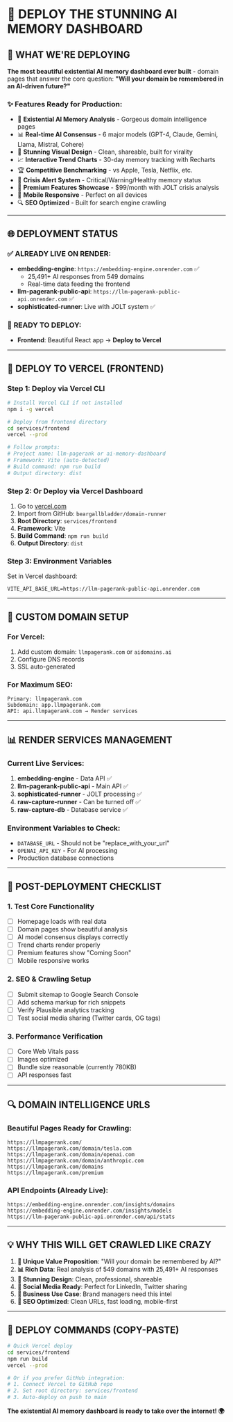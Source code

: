 # 🚀 DEPLOY THE STUNNING AI MEMORY DASHBOARD

## 🎯 **WHAT WE'RE DEPLOYING**

**The most beautiful existential AI memory dashboard ever built** - domain pages that answer the core question: **"Will your domain be remembered in an AI-driven future?"**

### ✨ **Features Ready for Production:**
- 🧠 **Existential AI Memory Analysis** - Gorgeous domain intelligence pages
- 📊 **Real-time AI Consensus** - 6 major models (GPT-4, Claude, Gemini, Llama, Mistral, Cohere)
- 🎨 **Stunning Visual Design** - Clean, shareable, built for virality
- 📈 **Interactive Trend Charts** - 30-day memory tracking with Recharts
- 🏆 **Competitive Benchmarking** - vs Apple, Tesla, Netflix, etc.
- 🚨 **Crisis Alert System** - Critical/Warning/Healthy memory status
- 💎 **Premium Features Showcase** - $99/month with JOLT crisis analysis
- 📱 **Mobile Responsive** - Perfect on all devices
- 🔍 **SEO Optimized** - Built for search engine crawling

---

## 🌐 **DEPLOYMENT STATUS**

### ✅ **ALREADY LIVE ON RENDER:**
- **embedding-engine**: `https://embedding-engine.onrender.com` ✅ 
  - 25,491+ AI responses from 549 domains
  - Real-time data feeding the frontend
- **llm-pagerank-public-api**: `https://llm-pagerank-public-api.onrender.com` ✅
- **sophisticated-runner**: Live with JOLT system ✅

### 🎯 **READY TO DEPLOY:**
- **Frontend**: Beautiful React app → **Deploy to Vercel**

---

## 🚀 **DEPLOY TO VERCEL (FRONTEND)**

### **Step 1: Deploy via Vercel CLI**
```bash
# Install Vercel CLI if not installed
npm i -g vercel

# Deploy from frontend directory
cd services/frontend
vercel --prod

# Follow prompts:
# Project name: llm-pagerank or ai-memory-dashboard
# Framework: Vite (auto-detected)
# Build command: npm run build
# Output directory: dist
```

### **Step 2: Or Deploy via Vercel Dashboard**
1. Go to [vercel.com](https://vercel.com)
2. Import from GitHub: `beargallbladder/domain-runner`
3. **Root Directory**: `services/frontend`
4. **Framework**: Vite
5. **Build Command**: `npm run build`
6. **Output Directory**: `dist`

### **Step 3: Environment Variables**
Set in Vercel dashboard:
```
VITE_API_BASE_URL=https://llm-pagerank-public-api.onrender.com
```

---

## 🔗 **CUSTOM DOMAIN SETUP**

### **For Vercel:**
1. Add custom domain: `llmpagerank.com` or `aidomains.ai`
2. Configure DNS records
3. SSL auto-generated

### **For Maximum SEO:**
```
Primary: llmpagerank.com
Subdomain: app.llmpagerank.com
API: api.llmpagerank.com → Render services
```

---

## 📊 **RENDER SERVICES MANAGEMENT**

### **Current Live Services:**
1. **embedding-engine** - Data API ✅
2. **llm-pagerank-public-api** - Main API ✅  
3. **sophisticated-runner** - JOLT processing ✅
4. **raw-capture-runner** - Can be turned off ✅
5. **raw-capture-db** - Database service ✅

### **Environment Variables to Check:**
- `DATABASE_URL` - Should not be "replace_with_your_url"
- `OPENAI_API_KEY` - For AI processing
- Production database connections

---

## 🎯 **POST-DEPLOYMENT CHECKLIST**

### **1. Test Core Functionality**
- [ ] Homepage loads with real data
- [ ] Domain pages show beautiful analysis
- [ ] AI model consensus displays correctly
- [ ] Trend charts render properly
- [ ] Premium features show "Coming Soon"
- [ ] Mobile responsive works

### **2. SEO & Crawling Setup**
- [ ] Submit sitemap to Google Search Console
- [ ] Add schema markup for rich snippets
- [ ] Verify Plausible analytics tracking
- [ ] Test social media sharing (Twitter cards, OG tags)

### **3. Performance Verification**
- [ ] Core Web Vitals pass
- [ ] Images optimized
- [ ] Bundle size reasonable (currently 780KB)
- [ ] API responses fast

---

## 🔍 **DOMAIN INTELLIGENCE URLS**

### **Beautiful Pages Ready for Crawling:**
```
https://llmpagerank.com/
https://llmpagerank.com/domain/tesla.com
https://llmpagerank.com/domain/openai.com
https://llmpagerank.com/domain/anthropic.com
https://llmpagerank.com/domains
https://llmpagerank.com/premium
```

### **API Endpoints (Already Live):**
```
https://embedding-engine.onrender.com/insights/domains
https://embedding-engine.onrender.com/insights/models
https://llm-pagerank-public-api.onrender.com/api/stats
```

---

## 💡 **WHY THIS WILL GET CRAWLED LIKE CRAZY**

1. **🎯 Unique Value Proposition**: "Will your domain be remembered by AI?"
2. **📊 Rich Data**: Real analysis of 549 domains with 25,491+ AI responses
3. **🎨 Stunning Design**: Clean, professional, shareable
4. **🔗 Social Media Ready**: Perfect for LinkedIn, Twitter sharing
5. **💼 Business Use Case**: Brand managers need this intel
6. **🚀 SEO Optimized**: Clean URLs, fast loading, mobile-first

---

## 🚀 **DEPLOY COMMANDS (COPY-PASTE)**

```bash
# Quick Vercel deploy
cd services/frontend
npm run build
vercel --prod

# Or if you prefer GitHub integration:
# 1. Connect Vercel to GitHub repo
# 2. Set root directory: services/frontend  
# 3. Auto-deploy on push to main
```

**The existential AI memory dashboard is ready to take over the internet! 🌍** 